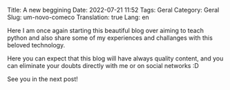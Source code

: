 Title: A new beggining
Date: 2022-07-21 11:52
Tags: Geral
Category: Geral
Slug: um-novo-comeco
Translation: true
Lang: en

Here I am once again starting this beautiful blog over aiming to teach python and also share some of my experiences and challanges with this beloved technology.

Here you can expect that this blog will have always quality content, and you can eliminate your doubts directly with me or on social networks :D

See you in the next post!